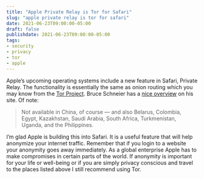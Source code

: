```yaml
---
title: "Apple Private Relay is Tor for Safari"
slug: "apple private relay is tor for safari"
date: 2021-06-23T09:00:00-05:00
draft: false
publishdate: 2021-06-23T09:00:00-05:00
tags:
- security
- privacy
- tor
- apple
---
```


Apple’s upcoming operating systems include a new feature in Safari, Private Relay. The functionality is essentially the same as onion routing which you may know from the [Tor Project][2]. Bruce Schneier has a [nice overview][1] on his site. Of note:

>Not available in China, of course — and also Belarus, Colombia, Egypt, Kazakhstan, Saudi Arabia, South Africa, Turkmenistan, Uganda, and the Philippines.

I’m glad Apple is building this into Safari. It is a useful feature that will help anonymize your internet traffic. Remember that if you login to a website your anonymity goes away immediately. As a global enterprise Apple has to make compromises in certain parts of the world. If anonymity is important for your life or well-being or if you are simply privacy conscious and travel to the places listed above I still recommend using Tor.

[1]: https://www.schneier.com/blog/archives/2021/06/apple-will-offer-onion-routing-for-icloud-safari-users.html
[2]: https://www.torproject.org/

